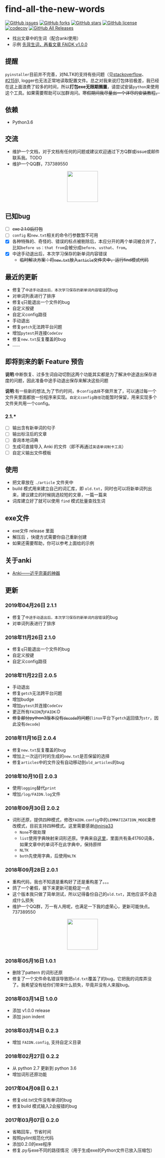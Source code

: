 # find-all-the-new-words

[![GitHub issues](https://img.shields.io/github/issues/Steven-AA/find-all-the-new-words.svg)](https://github.com/Steven-AA/find-all-the-new-words/issues)  [![GitHub forks](https://img.shields.io/github/forks/Steven-AA/find-all-the-new-words.svg)](https://github.com/Steven-AA/find-all-the-new-words/network)  [![GitHub stars](https://img.shields.io/github/stars/Steven-AA/find-all-the-new-words.svg)](https://github.com/Steven-AA/find-all-the-new-words/stargazers)  [![GitHub license](https://img.shields.io/github/license/Steven-AA/find-all-the-new-words.svg)](https://github.com/Steven-AA/find-all-the-new-words/blob/master/LICENSE) [![codecov](https://codecov.io/gh/Steven-AA/find-all-the-new-words/branch/master/graph/badge.svg)](https://codecov.io/gh/Steven-AA/find-all-the-new-words)  [![GitHub All Releases](https://img.shields.io/github/downloads/Steven-AA/find-all-the-new-words/total.svg)](https://github.com/Steven-AA/find-all-the-new-words)

- 找出文章中的生词（配合anki使用）
- 示例 [先背生词，再看文章 FAIDK v1.0.0](https://zhuanlan.zhihu.com/p/25003457)

## 提醒

`pyinstaller`目前并不完善，对NLTK的支持有些问题（见[stackoverflow](https://stackoverflow.com/questions/53058052/unable-to-find-c-nltk-data-while-creating-executable-using-pyinstaller)、[#2159](https://github.com/nltk/nltk/issues/2159)), logger也无法正常地读取配置文件。总之对我来说打包体验极差，我已经在这上面浪费了较多的时间，所以**打包exe无限期搁置**，请尝试安装`python`来使用这个工具。如果需要帮助可以加群询问。~~寒假期间我尽量出一个详尽的安装教程。~~

## 依赖

- Python3.6

## 交流

- 维护一个文档，对于文档有任何的问题或建议欢迎通过下方Q群或issue或邮件联系我。TODO
- 维护一个QQ群，737389550

<div align=center><img src="https://i.loli.net/2018/09/29/5baedf2a2bd6d.jpg" width = "100"/></div>

## 已知bug

- [ ] ~~exe 2.1.0后打包~~
- [ ] `config` 和`new.txt`相关的命令行参数暂不可用
- [x] 各种特殊的、奇怪的、错误的标点被剔除后，本应分开的两个单词被合并了，比如`before us：that from`会被分成`before`、`usthat`、`from`。
- [x] 中途手动退出后，本次学习保存的新单词内容错误
  - ~~临时解决方案：将`new.txt`放入`article`文件夹中，运行find模式代码~~

## 最近的更新

- 修复了`中途手动退出后，本次学习保存的新单词内容错误`的bug
- 对单词列表进行了排序
- 修复`q`只能退出一个文件的bug
- 自定义按键
- 自定义config路径
- 手动退出
- 修复`getch`无法跨平台问题
- 增加`pytest`并连接`CodeCov`
- 修复`new.txt`反复覆盖的bug
- ……

## 即将到来的新 Feature 预告

**说明**:中断恢复、过多生词自动切割这两个功能其实都是为了解决中途退出保存进度的问题，因此准备中途手动退出保存来解决这些问题

**说明**:有一些新的想法,为了节约时间，`多config选择`不做开发了，可以通过每一个文件夹里面都放一份程序来实现。`自定义config路径`功能暂时保留，用来实现多个文件夹共用一个config。

### 2.1.*

- [ ] 输出含有新单词的句子
- [ ] 输出标注后的文章
- [ ] 查询本地词典
- [ ] 生成可直接导入 Anki 的文件（即不再通过`英语单词制卡工具`）
- [ ] 自定义输出文件模板

## 使用

- 把文章放在 `./article` 文件夹中
- build 模式用来建立自己的词汇库，即 `old.txt`，同时也可以将新单词列出来，建议建立的时候挑选较短的文章，一篇一篇来
- 词库建立好了就可以使用 `find` 模式批量查找生词
  
## exe文件

- exe文件 release 里面
- 解压后 ，快捷方式需要你自己重新创建
- 如果还需要帮助，你可以参考上面给的示例

## 关于anki

- [Anki——近乎完美的神器](https://zhuanlan.zhihu.com/-anki)

## 更新

### 2019年04月26日 2.1.1

- 修复了`中途手动退出后，本次学习保存的新单词内容错误`的bug
- 对单词列表进行了排序

### 2018年11月26日 2.1.0

- 修复`q`只能退出一个文件的bug
- 自定义按键
- 自定义config路径

### 2018年11月22日 2.0.5

- 手动退出
- 修复`getch`无法跨平台问题
- 增加budge
- 增加`pytest`并连接`CodeCov`
- 更正所有`FAIDN`为`FAIDK`:D
- ~~修复部分python3版本没有`decode`的问题~~(`linux`平台下`getch`返回值为`str`，因此没有`decode`)

### 2018年11月16日 2.0.4

- 修复`new.txt`反复覆盖的bug
- 增加上一次运行时的生成的`new.txt`是否保留的选择
- 修复`articles`中的文件没有自动移动到`old_articles`的bug

### 2018年10月10日 2.0.3

- 使用`logging`替代`print`
- 增加`/log/FAIDN.log`文件

### 2018年09月30日 2.0.2

- 词形还原，提供四种模式，修改`FAIDN.config`中的`LEMMATIZATION_MODE`来修改模式，目前支持四种模式。这里需要感谢[@ninja33](https://github.com/ninja33)
  - `None`不做处理
  - `list`使用字典映射来词形还原。字典来自[这里](https://github.com/michmech/lemmatization-lists/blob/master/lemmatization-en.txt)，里面共有条41760词条，如果文章中的单词不在此字典中，保持原样
  - `NLTK`
  - `both`先使用字典，后使用`NLTK`

### 2018年09月28日 2.0.1

- 重构代码，我也不知道是重构好了还是重构差了。。。
- 鸽了一个暑假，接下来更新可能稳定一点
- 这个版本我只做了简单测试，所以记得备份自己的`old.txt`，其他应该不会造成什么损失
- 维护一个QQ群，万一有人用呢，也满足一下我的虚荣心，更新可能快点。737389550

<div align=center><img src="https://i.loli.net/2018/09/29/5baedf2a2bd6d.jpg" width = "100"/></div>

### 2018年05月16日 1.0.1

- 删除了pattern 的词形还原
- 修复了一个文件命名错误导致把`old.txt`覆盖了的bug，它把我的词库弄没了。我希望没有给你们带来什么损失，毕竟并没有人来报bug。

### 2018年03月14日 1.0.0

- 添加 v1.0.0 release
- 添加 json indent

### 2018年03月14日 0.2.3

- 增加 `FAIDN.config`, 支持自定义目录

### 2018年02月27日 0.2.2

- 从 python 2.7 更新到 python 3.6
- 增加词形还原功能

### 2017年04月08日 0.2.1

- 修复old.txt文件没有单词的bug
- 修复build 模式输入2会报错的bug

### 2017年03月07日 0.2.0

- 省略回车，节省时间
- 按照pylint规范化代码
- 添加0.2.0的exe程序
- 修复.py与exe不同的路径情况（用于生成exe的Python文件已放入压缩包）

